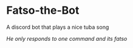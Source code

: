 # Fatso-the-Bot
A discord bot that plays a nice tuba song

*He only responds to one command and its fatso*
